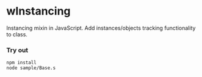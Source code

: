 # wInstancing

Instancing mixin in JavaScript. Add instances/objects tracking functionality to class.

### Try out
```
npm install
node sample/Base.s
```





























